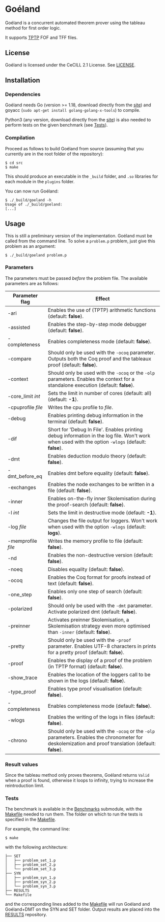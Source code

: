 # Goéland

Goéland is a concurrent automated theorem prover using the tableau method for first order logic.

It supports [TPTP](http://tptp.org/) FOF and TFF files.

## License

Goéland is licensed under the CeCILL 2.1 License. See [LICENSE](LICENSE).

## Installation

### Dependencies

Goéland needs Go (version >= 1.18, download directly from the [site](https://go.dev/)) and goyacc (`sudo apt-get install golang-golang-x-tools`) to compile.

Python3 (any version, download directly from the [site](https://www.python.org/downloads/)) is also needed to perform tests on the given benchmark (see  [Tests](#tests)).

### Compilation

Proceed as follows to build Goéland from source (assuming that you currently are in the root folder of the repository):
```console
$ cd src
$ make
```
This should produce an executable in the `_build` folder, and `.so` libraries for each module in the `plugins` folder.

You can now run Goéland:
```console
$ ./_build/goeland -h
Usage of ./_build/goeland:
[...]
```

## Usage

This is still a preliminary version of the implementation. Goéland must be called from the command line. To solve a `problem.p` problem, just give this problem as an argument:
```console
$ ./_build/goeland problem.p
```

### Parameters

The parameters must be passed *before* the problem file. The available parameters are as follows:

| Parameter flag | Effect |
|--------------------------|-----------|
| -ari | Enables the use of (TPTP) arithmetic functions (default: **false**). |
| -assisted | Enables the step-by-step mode debugger (default: **false**). |
| -completeness | Enables completeness mode (default: **false**). |
| -compare | Should only be used with the `-ocoq` parameter. Outputs both the Coq proof and the tableaux proof (default: **false**). |
| -context | Should only be used with the `-ocoq` or the `-olp` parameters.  Enables the context for a standalone execution (default: **false**). |
| -core_limit *int* | Sets the limit in number of cores (default: all) (default: **-1**). |
| -cpuprofile *file* | Writes the cpu profile to *file*. |
| -debug | Enables printing debug information in the terminal (default: **false**). |
| -dif | Short for 'Debug In File'. Enables printing debug information in the log file. Won't work when used with the option `-wlogs` (default: **false**). |
| -dmt | Enables deduction modulo theory (default: **false**). |
| -dmt_before_eq | Enables dmt before equality (default: **false**). |
| -exchanges | Enables the node exchanges to be written in a file (default: **false**). |
| -inner | Enables on-the-fly inner Skolemisation during the proof-search (default: **false**). |
| -l *int* | Sets the limit in destructive mode (default: **-1**). |
| -log *file* | Changes the file output for loggers. Won't work when used with the option `-wlogs` (default: **logs**). |
| -memprofile *file* | Writes the memory profile to file (default: **false**). |
| -nd | Enables the non-destructive version (default: **false**). |
| -noeq | Disables equality (default: **false**). |
| -ocoq | Enables the Coq format for proofs instead of text (default: **false**). |
| -one_step | Enables only one step of search (default: **false**). |
| -polarized | Should only be used with the `-dmt` parameter. Activate polarized dmt (default: **false**). |
| -preinner | Activates preinner Skolemisation, a Skolemisation strategy even more optimised than `-inner` (default: **false**). |
| -pretty | Should only be used with the `-proof` parameter. Enables UTF-8 characters in prints for a pretty proof (default: **false**). |
| -proof | Enables the display of a proof of the problem (in TPTP format) (default: **false**). |
| -show_trace | Enables the location of the loggers call to be shown in the logs (default: **false**). |
| -type_proof | Enables type proof visualisation (default: **false**). |
| -completeness | Enables completeness mode (default: **false**). |
| -wlogs | Enables the writing of the logs in files (default: **false**). |
| -chrono | Should only be used with the `-ocoq` or the `-olp` parameters. Enables the chronometer for deskolemization and proof translation (default: **false**). |

### Result values

Since the tableau method only proves theorems, Goéland returns `Valid` when a proof is found, otherwise it loops to infinity, trying to increase the reintroduction limit.

### Tests <a id="tests"></a>

The benchmark is available in the [Benchmarks](https://github.com/GoelandProver/GoelandBenchmarks/) submodule, with the [Makefile](https://github.com/GoelandProver/GoelandBenchmarks/blob/main/Makefile) needed to run them. The folder on which to run the tests is specified in the [Makefile](https://github.com/GoelandProver/GoelandBenchmarks/blob/main/Makefile).

For example, the command line:
```console
$ make
```
with the following architecture: 
```console
├── SET
│   ├── problem_set_1.p
│   ├── problem_set_2.p
│   └── problem_set_3.p
├── SYN
│   ├── problem_syn_1.p
│   ├── problem_syn_2.p
│   └── problem_syn_3.p
├── RESULTS
└── Makefile
```
and the corresponding lines added to the [Makefile](https://github.com/GoelandProver/GoelandBenchmarks/blob/main/Makefile) will run Goéland and Goéland+DMT on the SYN and SET folder. Output results are placed into the [RESULTS](https://github.com/GoelandProver/GoelandBenchmarks/tree/main/RESULTS) repository. 
